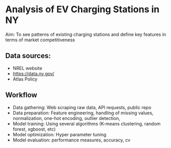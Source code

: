# Analysis of EV Charging Stations in NY

Aim: To see patterns of existing charging stations and define key features in terms of market competitiveness

## Data sources:
* NREL website
* https://data.ny.gov/
* Atlas Policy

## Workflow
* Data gathering: Web scraping raw data, API requests, public repo
* Data preparation: Feature engineering, handling of missing values, normalization, one-hot encoding, outlier detection, 
* Model training: Using several algorithms (K-means clustering, random forest, xgboost, etc)
* Model optimization: Hyper parameter tuning
* Model evaluation: performance measures, accuracy, cv

